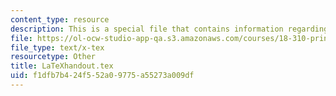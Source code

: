 ```yaml
---
content_type: resource
description: This is a special file that contains information regarding latex handout.
file: https://ol-ocw-studio-app-qa.s3.amazonaws.com/courses/18-310-principles-of-discrete-applied-mathematics-fall-2013/f1dfb7b424f552a09775a55273a009df_LaTeXhandout.tex
file_type: text/x-tex
resourcetype: Other
title: LaTeXhandout.tex
uid: f1dfb7b4-24f5-52a0-9775-a55273a009df
---
```

